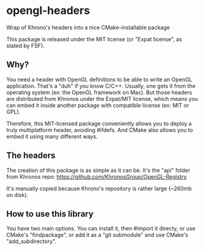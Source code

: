 # opengl-headers

Wrap of Khrono's headers into a nice CMake-installable package

This package is released under the MIT license (or "Expat license", as stated
by FSF).

## Why?

You need a header with OpenGL definitions to be able to write an OpenGL
application. That's a "duh" if you know C/C++. Usually, one gets it from the
operating system (ex: the OpenGL framework on Mac). But those headers are
distributed from Khronos under the Expat/MIT license, which means you can embed
it inside another package with compatible license (ex: MIT or GPL).

Therefore, this MIT-licensed package conveniently allows you to deploy a truly
multiplatform header, avoiding #ifdefs. And CMake also allows you to embed it
using many different ways.

## The headers

The creation of this package is as simple as it can be. It's the "api" folder
from Khronos repo: https://github.com/KhronosGroup/OpenGL-Registry

It's manually copied because Khrono's repository is rather large (~260mb on
disk).

## How to use this library

You have two main options. You can install it, then #import it directy, or use
CMake's "findpackage", or add it as a "git submodule" and use CMake's
"add_subdirectory".

